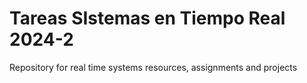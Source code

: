 # Tareas SIstemas en Tiempo Real 2024-2
Repository for real time systems resources, assignments and projects
